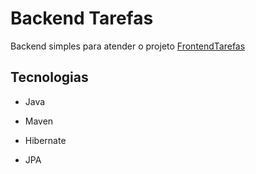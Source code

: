 # Backend Tarefas

Backend simples para atender o projeto <a href="https://github.com/GNobroga/FrontendTarefasAngular">FrontendTarefas</a>

## Tecnologias 

- Java

- Maven

- Hibernate

- JPA
